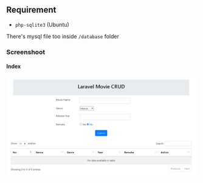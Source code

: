 
## Requirement
- `php-sqlite3` (Ubuntu)

There's mysql file too inside `/database` folder

### Screenshoot

#### Index 

![Index](__screenshoot/index.png "Index")